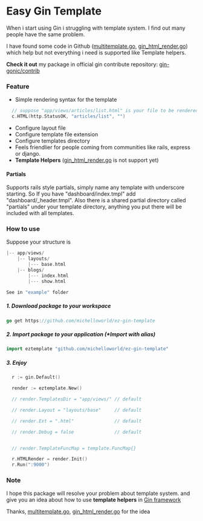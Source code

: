 # Easy Gin Template

When i start using Gin i struggling with template system. I find out many people have the same problem.

I have found some code in Github ([multitemplate.go](https://github.com/gin-gonic/contrib/tree/master/renders/multitemplate), [gin_html_render.go](https://gist.github.com/madhums/4340cbeb36871e227905)) which help but not everything i need is supported like Template helpers.

**Check it out** my package in official gin contribute repository: [gin-gonic/contrib](https://github.com/gin-gonic/contrib)

### Feature
- Simple rendering syntax for the template

```go
  // suppose "app/views/articles/list.html" is your file to be rendered
  c.HTML(http.StatusOK, "articles/list", "")
```

- Configure layout file
- Configure template file extension
- Configure templates directory
- Feels friendlier for people coming from communities like rails, express or django.
- **Template Helpers** ([gin_html_render.go](https://gist.github.com/madhums/4340cbeb36871e227905) is not support yet)

#### Partials

Supports rails style partials, simply name any template with underscore starting. So If you have "dashboard/index.tmpl" add "dashboard/_header.tmpl". Also there is a shared partial directory called "partials" under your template directory,
anything you put there will be included with all templates.


### How to use

Suppose your structure is
```go
|-- app/views/
    |-- layouts/
        |--- base.html
    |-- blogs/
        |--- index.html          
        |--- show.html

See in "example" folder
```

##### 1. Download package to your workspace
```go
go get https://github.com/michelloworld/ez-gin-template
```

##### 2. Import package to your application (*Import with alias)
```go
import eztemplate "github.com/michelloworld/ez-gin-template"
```

##### 3. Enjoy
```go
  r := gin.Default()

  render := eztemplate.New()

  // render.TemplatesDir = "app/views/" // default

  // render.Layout = "layouts/base"     // default

  // render.Ext = ".html"               // default

  // render.Debug = false               // default


  // render.TemplateFuncMap = template.FuncMap{}

  r.HTMLRender = render.Init()
  r.Run(":9000")
```

### Note

I hope this package will resolve your problem about template system.
and give you an idea about how to use **template helpers** in [Gin framework](https://github.com/gin-gonic/gin)

Thanks, [multitemplate.go](https://github.com/gin-gonic/contrib/tree/master/renders/multitemplate), [gin_html_render.go](https://gist.github.com/madhums/4340cbeb36871e227905) for the idea
